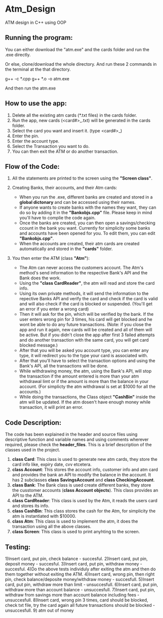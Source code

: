 # Atm_Design
ATM design in C++ using OOP

## Running the program:
You can either download the "atm.exe" and the cards folder and run the .exe directly.

Or else, clone/download the whole directory.
And run these 2 commands in the terminal at the that directory.

g++ -c *.cpp
g++ *.o -o atm.exe

And then run the atm.exe

## How to use the app:
1. Delete all the existing atm cards (*.txt files) in the cards folder.
2. Run the app, new cards (<card#>_<pin>.txt) will be generated in the cards folder.
3. Select the card you want and insert it. (type <card#>_<pin>)
4. Enter the pin.
5. Enter the account type.
6. Select the Transaction you want to do.
7. You can then exit the ATM or do another transaction.

## Flow of the Code:
1. All the statements are printed to the screen using the __"Screen class"__. 

2. Creating Banks, their accounts, and their Atm cards:
    * When you run the .exe, different banks are created and stored in a __global dictonary__ and can be accessed using their names.
    * If anyone wants to create banks with the names they want, they can do so by adding it in the __"Bankobjs.cpp"__ file. Please keep in mind you'll have to complie the code again.
    * Once the banks are created, you can then open a savings/checking ccount in the bank you want. Currently for simplicity some banks and accounts have been opened for you. To edit them, you can edit __"Bankobjs.cpp"__.
    * When the accounts are created, their atm cards are created automatically and stored in the __"cards"__ folder. 

3. You then enter the ATM (class __"Atm"__):
    * The Atm can never access the customers account. The Atm's method's send information to the respective Bank's API and the Bank does the work. 
    * Using the __"class CardReader"__, the atm will read and store the card info. 
    * Using its own private methods, it will send the information to the repective Banks API and verify the card and check if the card is valid and will also check if the card is blocked or suspended. (You'll get an error if you enter a wrong card)
    * Then it will ask for the pin, which will be verified by the bank. If the user enters wrong pin for 3 times, his card will get blocked and he wont be able to do any future transactions. (Note: if you close the app and run it again, new cards will be created and all of them will be active. But if you didn't close the app after first 3 failed attempts and do another transaction with the same card, you will get card blocked message.)
    * After that you will be asked you account type, you can enter any type, it will redirect you to the type your card is associated with.
    * After that you'll have to select the transaction options and using the Bank's API, all the transactions will be done.
    * While withdrawing money, the atm, using the Bank's API, will stop the transaction if the amount entered is more than your atm withdrawal limt or if the amount is more than the balance in your account. (For simplicty the atm withdrawal is set at $1000 for all the accounts.)
    * While doing the transactions, the Class object __"CashBin"__ inside the atm will be updated. If the atm dosen't have enough money while transaction, it will print an error.  

## Code Description:
The code has been explained in the header and source files using descriptive function and variable names and using comments wherever required, please check the __header_files__. This is a brief description of the classes used in the project. 

1. __class Card__: This class is used to generate new atm cards, they store the card info like, expiry date, cvv etcetera.
2. __class Account__: This stores the account info, customer info and atm card and provides the bank an API to modify the balance in the account. It has 2 subclasses __class SavingsAccount__ and __class CheckingAccount__.
3. __class Bank__: The Bank class is used create different banks, they store the cusstomer accounts (__class Account objects__). This class provides an API to the ATM. 
4. __class CardReader__: This class is used by the Atm, it reads the users card and stores its info. 
5. __class CashBin__: This class stores the cash for the Atm, for simplicity the atm is instantiated with $10000.
4. __class Atm__: This class is used to implement the atm, it does the transaction using all the above classes. 
7. __class Screen__: This class is used to print anyhting to the screen. 

## Testing:

1)Insert card, put pin, check balance - succesful.
2)Insert card, put pin, deposit money - succesful.
3)Insert card, put pin, withdraw money - succesful.
4)Do the above tests individuly after exiting the atm and then do them together without exiting the ATM.
4)Insert card, wrong pin, then right pin, check balance/deposite money/withdraw money - succesfull.
5)Insert card, put pin, withdraw more than limit - unsuccesfull.
6)Insert card, put pin, withdraw more than account balance - unsuccesfull.
7)Insert card, put pin, withdraw from savings more than account balance including fees - unsuccesfull.
8)Insert card, wrong pin 3 times, card should be blocked, check txt file, try the card again
all future transactions should be blocked - unsuccesfull.
9) atm out of money